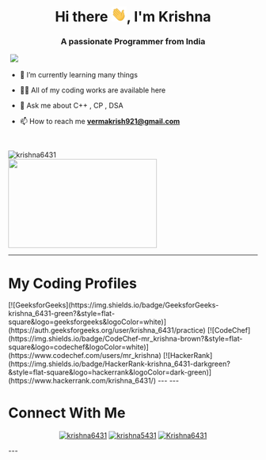 <h1 align="center">Hi there <img src="https://github.com/krishna6431/krishna6431/blob/main/assets/Hi.gif" height="30px" />, I'm Krishna</h1>
<h3 align="center">A passionate Programmer from India</h3>

<p align="left">
  <img src="https://komarev.com/ghpvc/?username=krishna6431" alt="" />
  <a href="mailto:vermakrish921@gmail.com"><img src='https://img.shields.io/badge/Gmail-mail%20me-red' /></a>
</p>

 
<p align="left">
  
- 🌱 I’m currently learning many things

- 👨‍💻 All of my coding works are available here

- 💬 Ask me about C++ , CP , DSA 

- 📫 How to reach me **vermakrish921@gmail.com**
</p>

<br>
 <p><img align="left" src="https://github-readme-stats.vercel.app/api?username=krishna6431&show_icons=true" alt="krishna6431" /></p> 
 <p> &nbsp; &nbsp; &nbsp; &nbsp; &nbsp; &nbsp; &nbsp; &nbsp; &nbsp; &nbsp; &nbsp; &nbsp; &nbsp; &nbsp; 
  <img align="center" src="https://media.tenor.com/images/dc545e5a0f93c9b2bf1d4f0af54ebbff/tenor.gif" width="300" height="180"></p>


---
<h1>My Coding Profiles</h1>
<!-- <a href="https://auth.geeksforgeeks.org/user/krishna_6431/practice/" target="_blank"><img align="center" src="https://github.com/krishna6431/krishna6431/blob/main/icons/gfg.png" alt="krishna6431" height="60" width="60" /></a>
 <a href="https://www.codechef.com/users/mr_krishna" target="_blank"><img align="center" src="https://github.com/krishna6431/krishna6431/blob/main/icons/cc.png" alt="krishna6431" height="60" width="60" /></a>
 <a href="https://www.hackerrank.com/krishna_6431" target="_blank"><img align="center" src="https://github.com/krishna6431/krishna6431/blob/main/icons/hcr.png" alt="krishna6431" height="60" width="60" /></a> -->
[![GeeksforGeeks](https://img.shields.io/badge/GeeksforGeeks-krishna_6431-green?&style=flat-square&logo=geeksforgeeks&logoColor=white)](https://auth.geeksforgeeks.org/user/krishna_6431/practice)
[![CodeChef](https://img.shields.io/badge/CodeChef-mr_krishna-brown?&style=flat-square&logo=codechef&logoColor=white)](https://www.codechef.com/users/mr_krishna)
[![HackerRank](https://img.shields.io/badge/HackerRank-krishna_6431-darkgreen?&style=flat-square&logo=hackerrank&logoColor=dark-green)](https://www.hackerrank.com/krishna_6431/)
---
---
<h1>Connect With Me</h1>
<p align="center">
<a href="https://linkedin.com/in/krishna6431" target="_blank"><img align="center" src="https://cdn.jsdelivr.net/npm/simple-icons@3.0.1/icons/linkedin.svg" alt="krishna6431" height="30" width="30" /></a>
<a href="https://stackoverflow.com/users/11139143/krishna6431" target="_blank"><img align="center" src="https://cdn.jsdelivr.net/npm/simple-icons@3.0.1/icons/stackoverflow.svg" alt="krishna5431" height="30" width="30" /></a>
<a href="https://www.youtube.com/channel/UCFQOSjZt3gcsrKSok7klqsQ?view_as=subscriber" target="_blank"><img align="center" src="https://cdn.jsdelivr.net/npm/simple-icons@3.0.1/icons/youtube.svg" alt="Krishna6431" height="30" width="30" /></a>
</p>
---




